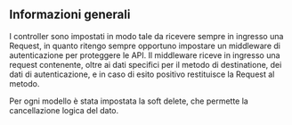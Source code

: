 
## Informazioni generali

I controller sono impostati in modo tale da ricevere sempre in ingresso una Request, in quanto ritengo sempre opportuno impostare un middleware di autenticazione per proteggere le API. Il middleware riceve in ingresso una request contenente, oltre ai dati specifici per il metodo di destinatione, dei dati di autenticazione, e in caso di esito positivo restituisce la Request al metodo.

Per ogni modello è stata impostata la soft delete, che permette la cancellazione logica del dato.